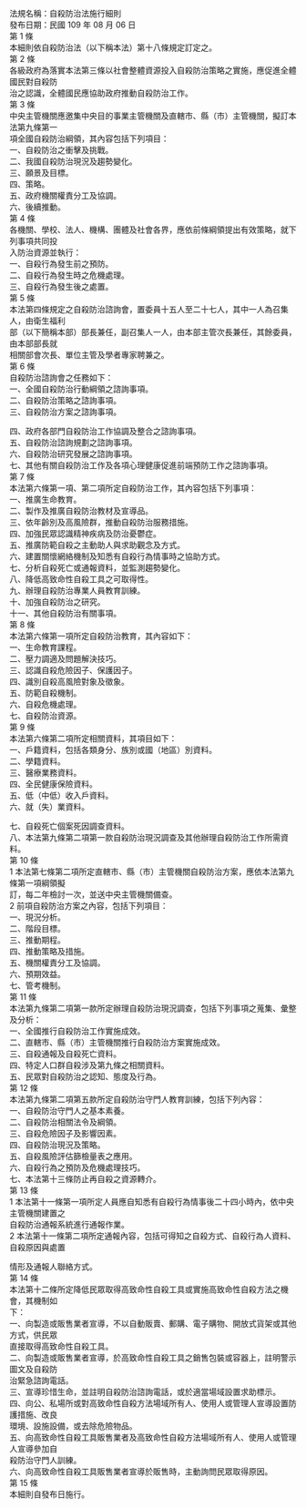法規名稱：自殺防治法施行細則  
發布日期：民國 109 年 08 月 06 日  
第 1 條  
本細則依自殺防治法（以下稱本法）第十八條規定訂定之。  
第 2 條  
各級政府為落實本法第三條以社會整體資源投入自殺防治策略之實施，應促進全體國民對自殺防  
治之認識，全體國民應協助政府推動自殺防治工作。  
第 3 條  
中央主管機關應邀集中央目的事業主管機關及直轄市、縣（市）主管機關，擬訂本法第九條第一  
項全國自殺防治綱領，其內容包括下列項目：  
一、自殺防治之衝擊及挑戰。  
二、我國自殺防治現況及趨勢變化。  
三、願景及目標。  
四、策略。  
五、政府機關權責分工及協調。  
六、後續推動。  
第 4 條  
各機關、學校、法人、機構、團體及社會各界，應依前條綱領提出有效策略，就下列事項共同投  
入防治資源並執行：  
一、自殺行為發生前之預防。  
二、自殺行為發生時之危機處理。  
三、自殺行為發生後之處置。  
第 5 條  
本法第四條規定之自殺防治諮詢會，置委員十五人至二十七人，其中一人為召集人，由衛生福利  
部（以下簡稱本部）部長兼任，副召集人一人，由本部主管次長兼任，其餘委員，由本部部長就  
相關部會次長、單位主管及學者專家聘兼之。  
第 6 條  
自殺防治諮詢會之任務如下：  
一、全國自殺防治行動綱領之諮詢事項。  
二、自殺防治策略之諮詢事項。  
三、自殺防治方案之諮詢事項。  


四、政府各部門自殺防治工作協調及整合之諮詢事項。  
五、自殺防治諮詢規劃之諮詢事項。  
六、自殺防治研究發展之諮詢事項。  
七、其他有關自殺防治工作及各項心理健康促進前端預防工作之諮詢事項。  
第 7 條  
本法第六條第一項、第二項所定自殺防治工作，其內容包括下列事項：  
一、推廣生命教育。  
二、製作及推廣自殺防治教材及宣導品。  
三、依年齡別及高風險群，推動自殺防治服務措施。  
四、加強民眾認識精神疾病及防治憂鬱症。  
五、推廣防範自殺之主動助人與求助觀念及方式。  
六、建置關懷網絡機制及知悉有自殺行為情事時之協助方式。  
七、分析自殺死亡或通報資料，並監測趨勢變化。  
八、降低高致命性自殺工具之可取得性。  
九、辦理自殺防治專業人員教育訓練。  
十、加強自殺防治之研究。  
十一、其他自殺防治有關事項。  
第 8 條  
本法第六條第一項所定自殺防治教育，其內容如下：  
一、生命教育課程。  
二、壓力調適及問題解決技巧。  
三、認識自殺危險因子、保護因子。  
四、識別自殺高風險對象及徵象。  
五、防範自殺機制。  
六、自殺危機處理。  
七、自殺防治資源。  
第 9 條  
本法第六條第二項所定相關資料，其項目如下：  
一、戶籍資料，包括各類身分、族別或國（地區）別資料。  
二、學籍資料。  
三、醫療業務資料。  
四、全民健康保險資料。  
五、低（中低）收入戶資料。  
六、就（失）業資料。  


七、自殺死亡個案死因調查資料。  
八、本法第九條第二項第一款自殺防治現況調查及其他辦理自殺防治工作所需資料。  
第 10 條  
1 本法第七條第二項所定直轄市、縣（市）主管機關自殺防治方案，應依本法第九條第一項綱領擬  
訂，每二年檢討一次，並送中央主管機關備查。  
2 前項自殺防治方案之內容，包括下列項目：  
一、現況分析。  
二、階段目標。  
三、推動期程。  
四、推動策略及措施。  
五、機關權責分工及協調。  
六、預期效益。  
七、管考機制。  
第 11 條  
本法第九條第二項第一款所定辦理自殺防治現況調查，包括下列事項之蒐集、彙整及分析：  
一、全國推行自殺防治工作實施成效。  
二、直轄市、縣（市）主管機關推行自殺防治方案實施成效。  
三、自殺通報及自殺死亡資料。  
四、特定人口群自殺涉及第九條之相關資料。  
五、民眾對自殺防治之認知、態度及行為。  
第 12 條  
本法第九條第二項第五款所定自殺防治守門人教育訓練，包括下列內容：  
一、自殺防治守門人之基本素養。  
二、自殺防治相關法令及綱領。  
三、自殺危險因子及影響因素。  
四、自殺防治現況及策略。  
五、自殺風險評估篩檢量表之應用。  
六、自殺行為之預防及危機處理技巧。  
七、本法第十三條防止再自殺之資源轉介。  
第 13 條  
1 本法第十一條第一項所定人員應自知悉有自殺行為情事後二十四小時內，依中央主管機關建置之  
自殺防治通報系統進行通報作業。  
2 本法第十一條第二項所定通報內容，包括可得知之自殺方式、自殺行為人資料、自殺原因與處置  


情形及通報人聯絡方式。  
第 14 條  
本法第十二條所定降低民眾取得高致命性自殺工具或實施高致命性自殺方法之機會，其機制如  
下：  
一、向製造或販售業者宣導，不以自動販賣、郵購、電子購物、開放式貨架或其他方式，供民眾  
直接取得高致命性自殺工具。  
二、向製造或販售業者宣導，於高致命性自殺工具之銷售包裝或容器上，註明警示圖文及自殺防  
治緊急諮詢電話。  
三、宣導珍惜生命，並註明自殺防治諮詢電話，或於適當場域設置求助標示。  
四、向公、私場所或對高致命性自殺方法場域所有人、使用人或管理人宣導設置防護措施、改良  
環境、設施設備，或去除危險物品。  
五、向高致命性自殺工具販售業者及高致命性自殺方法場域所有人、使用人或管理人宣導參加自  
殺防治守門人訓練。  
六、向高致命性自殺工具販售業者宣導於販售時，主動詢問民眾取得原因。  
第 15 條  
本細則自發布日施行。  


